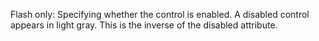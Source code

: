 Flash only: Specifying whether the control is enabled. A
            disabled control appears in light gray. This is the inverse
            of the disabled attribute.